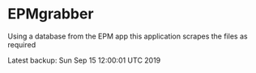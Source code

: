 # EPMgrabber
Using a database from the EPM app this application scrapes the files as required


Latest backup: Sun Sep 15 12:00:01 UTC 2019

